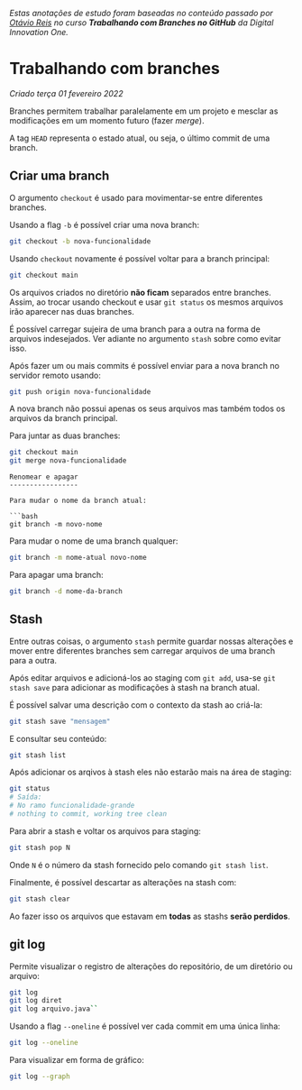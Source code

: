*Estas anotações de estudo foram baseadas no conteúdo passado por [Otávio Reis](https://github.com/perkles) no curso **Trabalhando com Branches no GitHub** da Digital Innovation One.*

# Trabalhando com branches

*Criado terça 01 fevereiro 2022*

Branches permitem trabalhar paralelamente em um projeto e mesclar as modificações em um momento futuro (fazer *merge*).

A tag ``HEAD`` representa o estado atual, ou seja, o último commit de uma branch.

Criar uma branch
----------------

O argumento ``checkout`` é usado para movimentar-se entre diferentes branches.

Usando a flag `-b` é possível criar uma nova branch:

```bash
git checkout -b nova-funcionalidade
```

Usando ``checkout`` novamente é possível voltar para a branch principal:

```bash
git checkout main
```

Os arquivos criados no diretório **não ficam** separados entre branches. Assim, ao trocar usando checkout e usar ``git status`` os mesmos arquivos irão aparecer nas duas branches. 

É possível carregar sujeira de uma branch para a outra na forma de arquivos indesejados. Ver adiante no argumento `stash` sobre como evitar isso.

Após fazer um ou mais commits é possível enviar para a nova branch no servidor remoto usando:

```bash
git push origin nova-funcionalidade
```

A nova branch não possui apenas os seus arquivos mas também todos os arquivos da branch principal.

Para juntar as duas branches:

```bash
git checkout main
git merge nova-funcionalidade
```

```
Renomear e apagar
-----------------

Para mudar o nome da branch atual:

```bash
git branch -m novo-nome
```

Para mudar o nome de uma branch qualquer:

```bash
git branch -m nome-atual novo-nome
```

Para apagar uma branch:

```bash
git branch -d nome-da-branch
```

Stash
-----

Entre outras coisas, o argumento `stash` permite guardar nossas alterações e mover entre diferentes branches sem carregar arquivos de uma branch para a outra.

Após editar arquivos e adicioná-los ao staging com ``git add``, usa-se ``git stash save`` para adicionar as modificações à stash na branch atual.

É possível salvar uma descrição com o contexto da stash ao criá-la:

```bash
git stash save "mensagem"
```

E consultar seu conteúdo:

```bash
git stash list
```

Após adicionar os arqivos à stash eles não estarão mais na área de staging:

```bash
git status
# Saída:
# No ramo funcionalidade-grande
# nothing to commit, working tree clean
```

Para abrir a stash e voltar os arquivos para staging:

```bash
git stash pop N
```

Onde ``N`` é o número da stash fornecido pelo comando ``git stash list``.

Finalmente, é possível descartar as alterações na stash com:

```bash
git stash clear
```

Ao fazer isso os arquivos que estavam em **todas** as stashs **serão perdidos**.

git log
-------

Permite visualizar o registro de alterações do repositório, de um diretório ou arquivo:

```bash
git log
git log diret
git log arquivo.java``
```

Usando a flag `--oneline` é possível ver cada commit em uma única linha:

```bash
git log --oneline
```

Para visualizar em forma de gráfico:

```bash
git log --graph
```


